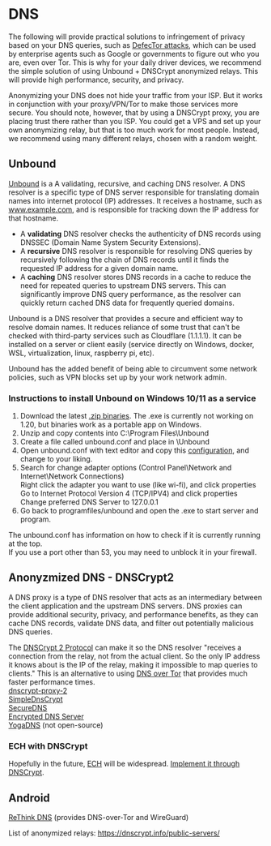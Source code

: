 # DNS  
The following will provide practical solutions to infringement of privacy based on your DNS queries, such as [DefecTor attacks](https://nymity.ch/tor-dns/tor-dns.pdf), which can be used by enterprise agents such as Google or governments to figure out who you are, even over Tor. This is why for your daily driver devices, we recommend the simple solution of using Unbound + DNSCrypt anonymized relays. This will provide high performance, security, and privacy. 

Anonymizing your DNS does not hide your traffic from your ISP. But it works in conjunction with your proxy/VPN/Tor to make those services more secure. 
You should note, however, that by using a DNSCrypt proxy, you are placing trust there rather than you ISP. You could get a VPS and set up your own 
anonymizing relay, but that is too much work for most people. Instead, we recommend using many different relays, chosen with a random weight. 

## Unbound  
[Unbound](https://nlnetlabs.nl/projects/unbound/about/) is a A validating, recursive, and caching DNS resolver. A DNS resolver is a specific type of DNS server responsible for translating domain names into internet protocol (IP) addresses. It receives a hostname, such as www.example.com, and is responsible for tracking down the IP address for that hostname.  
- A **validating** DNS resolver checks the authenticity of DNS records using DNSSEC (Domain Name System Security Extensions).  
- A **recursive** DNS resolver is responsible for resolving DNS queries by recursively following the chain of DNS records until it finds the requested IP address for a given domain name.  
- A **caching** DNS resolver stores DNS records in a cache to reduce the need for repeated queries to upstream DNS servers. This can significantly improve DNS query performance, as the resolver can quickly return cached DNS data for frequently queried domains.

Unbound is a DNS resolver that provides a secure and efficient way to resolve domain names. It reduces reliance of some trust that can't be checked with third-party services such as Cloudflare (1.1.1.1). It can be installed on a server or client easily (service directly on Windows, docker, WSL, virtualization, linux, raspberry pi, etc). 

Unbound has the added benefit of being able to circumvent some network policies, such as VPN blocks set up by your work network admin. 



### Instructions to install Unbound on Windows 10/11 as a service  
1. Download the latest [.zip binaries](https://www.nlnetlabs.nl/projects/unbound/download/). The .exe is currently not working on 1.20, but binaries work as a portable app on Windows.  
2. Unzip and copy contents into C:\Program Files\Unbound  
3. Create a file called unbound.conf and place in \Unbound  
4. Open unbound.conf with text editor and copy this [configuration](https://github.com/CuratedHub/CuratedHub/blob/main/lists/docs/unbound.conf), and change to your liking.  
5. Search for change adapter options (Control Panel\Network and Internet\Network Connections)  
     Right click the adapter you want to use (like wi-fi), and click properties  
     Go to Internet Protocol Version 4 (TCP/IPV4) and click properties  
     Change preferred DNS Server to 127.0.0.1  
6. Go back to programfiles/unbound and open the .exe to start server and program.

The unbound.conf has information on how to check if it is currently running at the top.   
If you use a port other than 53, you may need to unblock it in your firewall.  





## Anonyzmized DNS - DNSCrypt2   
A DNS proxy is a type of DNS resolver that acts as an intermediary between the client application and the upstream DNS servers. DNS proxies can provide additional security, privacy, and performance benefits, as they can cache DNS records, validate DNS data, and filter out potentially malicious DNS queries.  

The [DNSCrypt 2 Protocol](https://github.com/DNSCrypt/dnscrypt-proxy/wiki/Anonymized-DNS) can make it so the DNS resolver "receives a connection from the relay, not from the actual client. So the only IP address it knows about is the IP of the relay, making it impossible to map queries to clients." This is an alternative to using [DNS over Tor](https://developers.cloudflare.com/1.1.1.1/other-ways-to-use-1.1.1.1/dns-over-tor/) that provides much faster performance times.  
[dnscrypt-proxy-2](https://github.com/DNSCrypt/dnscrypt-proxy)  
[SimpleDnsCrypt](https://github.com/instantsc/SimpleDnsCrypt)  
[SecureDNS](https://github.com/Texnomic/SecureDNS)  
[Encrypted DNS Server](https://github.com/DNSCrypt/encrypted-dns-server)  
[YogaDNS](https://yogadns.com/) (not open-source)  

### ECH with DNSCrypt
Hopefully in the future, [ECH](https://support.mozilla.org/en-US/kb/faq-encrypted-client-hello) will be widespread. [Implement it through DNSCrypt](https://github.com/DNSCrypt/dnscrypt-proxy/wiki/Local-DoH). 


## Android
[ReThink DNS](https://github.com/celzero/rethink-app) (provides DNS-over-Tor and WireGuard)   


List of anonymized relays: https://dnscrypt.info/public-servers/ 

